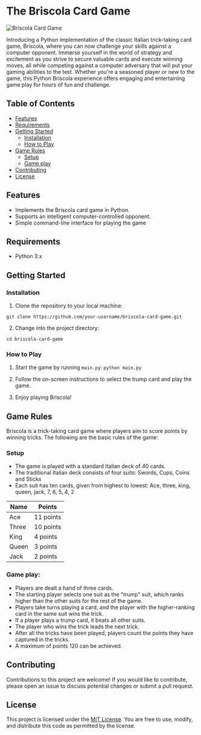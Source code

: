 # The Briscola Card Game

![Briscola Card Game](briscola.png)

Introducing a Python implementation of the classic Italian trick-taking card game, Briscola, where you can now challenge your skills against a computer opponent. Immerse yourself in the world of strategy and excitement as you strive to secure valuable cards and execute winning moves, all while competing against a computer adversary that will put your gaming abilities to the test. Whether you're a seasoned player or new to the game, this Python Briscola experience offers engaging and entertaining game play for hours of fun and challenge.

## Table of Contents

- [Features](#features)
- [Requirements](#requirements)
- [Getting Started](#getting-started)
  - [Installation](#installation)
  - [How to Play](#how-to-play)
- [Game Rules](#game-rules)
  - [Setup](#setup)
  - [Game play](#game-play)
- [Contributing](#contributing)
- [License](#license)

## Features

- Implements the Briscola card game in Python.
- Supports an intelligent computer-controlled opponent.
- Simple command-line interface for playing the game

## Requirements

- Python 3.x

## Getting Started

### Installation

1. Clone the repository to your local machine:

`git clone https://github.com/your-username/briscola-card-game.git`

2. Change into the project directory:

`cd briscola-card-game`

### How to Play

1. Start the game by running `main.py`:
`python main.py`

2. Follow the on-screen instructions to select the trump card and play the game.

3. Enjoy playing Briscola!

## Game Rules
Briscola is a trick-taking card game where players aim to score points by winning tricks. The following are the basic rules of the game:

### Setup
- The game is played with a standard Italian deck of 40 cards.
- The traditional Italian deck consists of four suits: Swords, Cups, Coins and Sticks
- Each suit has ten cards, given from highest to lowest: Ace, three, king, queen, jack, 7, 6, 5, 4, 2

| Name | Points |
| ----------- | ----------- |
| Ace 	| 11 points |
| Three 	| 10 points |
| King 	| 4 points |
| Queen 	| 3 points |
| Jack 	| 2 points |

### Game play:
- Players are dealt a hand of three cards.
- The starting player selects one suit as the "trump" suit, which ranks higher than the other suits for the rest of the game.
- Players take turns playing a card, and the player with the higher-ranking card in the same suit wins the trick.
- If a player plays a trump card, it beats all other suits.
- The player who wins the trick leads the next trick.
- After all the tricks have been played, players count the points they have captured in the tricks.
- A maximum of points 120 can be achieved.

## Contributing

Contributions to this project are welcome! If you would like to contribute, please open an issue to discuss potential changes or submit a pull request.

## License

This project is licensed under the [MIT License](LICENSE). You are free to use, modify, and distribute this code as permitted by the license.
